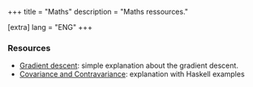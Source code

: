 +++
title = "Maths"
description = "Maths ressources."

[extra]
lang = "ENG"
+++

### Resources

 * [Gradient descent](https://machinelearnia.com/descente-de-gradient/): simple explanation about the gradient descent.
 * [Covariance and Contravariance](https://www.schoolofhaskell.com/user/commercial/content/covariance-contravariance): explanation with Haskell examples
